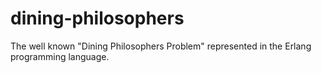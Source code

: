 # dining-philosophers
The well known "Dining Philosophers Problem" represented in the Erlang programming language.

